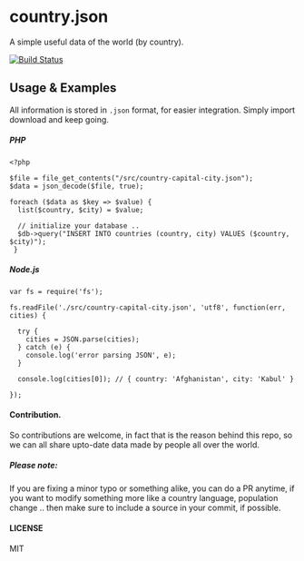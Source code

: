 country.json
=======================================

A simple useful data of the world (by country).

[![Build Status](https://api.travis-ci.org/samayo/country.json.svg)](https://travis-ci.org/samayo/country.json)

Usage & Examples
-----
All information is stored in `.json` format, for easier integration. Simply import download and keep going.

##### PHP 
````
<?php 

$file = file_get_contents("/src/country-capital-city.json");
$data = json_decode($file, true); 

foreach ($data as $key => $value) {
  list($country, $city) = $value;
  
  // initialize your database .. 
  $db->query("INSERT INTO countries (country, city) VALUES ($country, $city)"); 
 } 

 ````

##### Node.js

````
var fs = require('fs');

fs.readFile('./src/country-capital-city.json', 'utf8', function(err, cities) {

  try {
    cities = JSON.parse(cities);
  } catch (e) {
    console.log('error parsing JSON', e);
  }

  console.log(cities[0]); // { country: 'Afghanistan', city: 'Kabul' }

});

````


#### Contribution.

So contributions are welcome, in fact that is the reason behind this repo, so 
we can all share upto-date data made by people all over the world. 

##### Please note: 

If you are fixing a minor typo or something alike, you can do a PR anytime, if you want to 
modify something more like a country language, population change .. then make sure to include a source in your commit, if possible.

#### LICENSE
MIT
